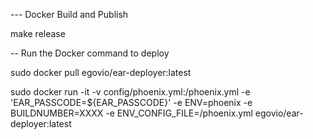 --- Docker Build and Publish

make release

-- Run the Docker command to deploy

sudo docker pull egovio/ear-deployer:latest

sudo docker run -it -v config/phoenix.yml:/phoenix.yml -e 'EAR_PASSCODE=${EAR_PASSCODE}' -e ENV=phoenix -e BUILDNUMBER=XXXX -e ENV_CONFIG_FILE=/phoenix.yml egovio/ear-deployer:latest
